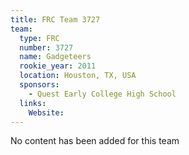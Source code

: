 ```yaml
---
title: FRC Team 3727
team:
  type: FRC
  number: 3727
  name: Gadgeteers
  rookie_year: 2011
  location: Houston, TX, USA
  sponsors:
    - Quest Early College High School
  links:
    Website: 
---
```

No content has been added for this team